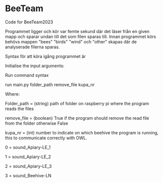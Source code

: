 # BeeTeam
Code for BeeTeam2023

Programmet ligger och kör var femte sekund där det läser från en given mapp och sparar undan till det som filen sparas till. 
Innan programmet körs behövs mappen "bees" "birds" "wind" och "other" skapas där de analyserade filerna sparas. 

Syntax för att köra igång programmet är

Initialise the input arguments:

Run command syntax

run main.py folder_path remove_file kupa_nr

Where:

Folder_path = (string) path of folder on raspberry pi where the program reads the files 

remove_file = (boolean) True if the program should remove the read file from the folder otherwise False

kupa_nr = (int) number to indicate on which beehive the program is running, this to communicate correctly with OWL.

0 = sound_Apiary-LE_1

1 = sound_Apiary-LE_2

2 = sound_Apiary-LE_3

3 = sound_Beehive-LN

